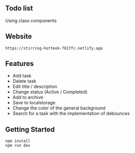 ## Todo list
Using class components
## Website
```
https://stirring-hotteok-f817fc.netlify.app
```

## Features 
* Add task
* Delete task
* Edit title / description
* Change status (Active / Completed)
* Add to archive
* Save to localstorage
* Change the color of the general background
* Search for a task with the implementation of debounces

## Getting Started
```
npm install
npm run dev
```
